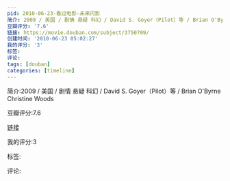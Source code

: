 ```yaml
---
pid: 2010-06-23-看过电影-未来闪影
简介: 2009 / 美国 / 剧情 悬疑 科幻 / David S. Goyer（Pilot）等 / Brian O'Byrne Christine Woods
豆瓣评分: '7.6'
链接: https://movie.douban.com/subject/3750709/
创建时间: '2010-06-23 05:02:27'
我的评分: '3'
标签:
评论:
tags: [douban]
categories: [timeline]
---
```

简介:2009 / 美国 / 剧情 悬疑 科幻 / David S. Goyer（Pilot）等 / Brian O'Byrne Christine Woods

豆瓣评分:7.6

[链接](https://movie.douban.com/subject/3750709/)

我的评分:3

标签:

评论:

